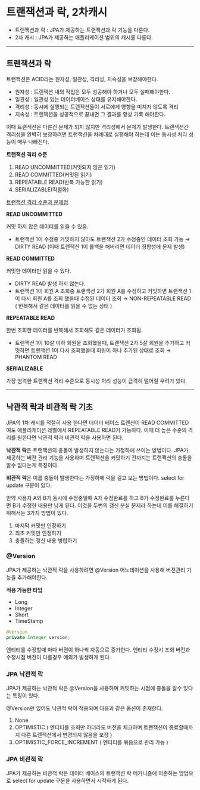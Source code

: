 
# 트랜잭션과 락, 2차캐시

- 트랜잭션과 락 : JPA가 제공하는 트랜잭션과 락 기능을 다룬다.
- 2차 캐시 : JPA가 제공하는 애플리케이션 범위의 캐시를 다룬다.

---

## 트랜잭션과 락

트랜잭션은 ACID라는 원자성, 일관성, 격리성, 지속성을 보장해야한다.

- 원자성 : 트랜잭션 내의 작업은 모두 성공해야 하거나 모두 실패해야한다.
- 일관성 : 일관성 있는 데이터베이스 상태를 유지해야한다.
- 격리성 : 동시에 실행되는 트랜잭션들이 서로에게 영향을 미치지 않도록 격리
- 지속성 : 트랜잭션을 성공적으로 끝내면 그 결과를 항상 기록 해야한다.

이때 트랜잭션은 다른건 문제가 되지 않지만 격리성에서 문제가 발생한다. 트랜잭션간 격리성을 완벽히 보장하려면 트랜잭션을 차례대로 실행해야 하는데 이는 동시성 처리 성능이 매우 나빠진다.

**트랜잭션 격리 수준**

1. READ UNCOMMITTED(커밋되지 않은 읽기)
2. READ COMMITTED(커밋된 읽기)
3. REPEATABLE READ(반복 가능한 읽기)
4. SERIALIZABLE(직렬화)

 

[트랜잭션 격리 수준과 문제점](https://www.notion.so/fa619c1587ec4641b2c917aceb173e82)

**READ UNCOMMITTED** 

커밋 하지 않은 데이터를 읽을 수 있음. 

- 트랜잭션 1이 수정중 커밋하지 않아도 트랜잭션 2가 수정중인 데이터 조회 가능 → DIRTY READ (이때 트랜잭션 1이 롤백을 해버리면 데이터 정합성에 문제 발생)

**READ COMMITTED**

커밋한 데이터만 읽을 수 있다.

- DIRTY READ 발생 하지 않는다.
- 트랜잭션 1이 회원 A 조회중 트랜잭션 2가 회원 A를 수정하고 커밋하면 트랜잭션 1이 다시 회원 A를 조회 했을때 수정된 데이터 조회 →  NON-REPEATABLE READ ( 반복해서 같은 데이터를 읽을 수 없는 상태 )

**REPEATABLE READ**

한번 조회한 데이터를 반복해서 조회해도 같은 데이터가 조회됨.

- 트랜잭션 1이 10살 이하 회원을 조회했을때, 트랜잭션 2가 5살 회원을 추가하고 커밋하면 트랜잭션 1이 다시 조회했을때 회원이 하나 추가된 상태로 조회 → PHANTOM READ

**SERIALIZABLE**

가장 엄격한 트랜잭션 격리 수준으로 동시성 처리 성능이 급격히 떨어질 우려가 있다.

---

## 낙관적 락과 비관적 락 기초

JPA의 1차 캐시를 적절히 사용 한다면 데이터 베이스 트랜션이 READ COMMITTED 여도 애플리케이션 레벨에서 REPEATABLE READ가 가능하다. 이때 더 높은 수준의 격리를 원한다면 낙관적 락과 비관적 락을 사용하면 된다.

**낙관적 락**은 트랜잭션의 충돌이 발생하지 않는다는 가정하에 쓰이는 방법이다. JPA가 제공하는 버젼 관리 기능을 사용하며 트랜잭션을 커밋하기 전까지는 트랜잭션의 충돌을 알수 없다는게 특징이다.

**비관적 락**은 이름 충돌이 발생한다는 가정하에 락을 걸고 보는 방법이다. select for update 구문이 있다.

만약 사용자 A와 B가 동시에 수정중일때 A가 수정완료를 하고 B가 수정완료를 누른다면 B가 수정한 내용만 남게 된다. 이것을 두번의 갱신 분실 문제라 하는데 이를 해결하기 위해서는 3가지 방법이 있다.

1. 마지막 커밋만 인정하기
2. 최초 커밋만 인정하기
3. 충돌하는 갱신 내용 병합하기

### @Version

JPA가 제공하는 낙관적 락을 사용하려면 @Version 어노테이션을 사용해 버젼관리 기능을 추가해야한다.

**적용 가능한 타입**

- Long
- Integer
- Short
- TimeStamp

```java
@Version
private Integer version;
```

엔티티를 수정할때 마다 버젼이 하나씩 자동으로 증가한다. 엔티티 수정시 조회 버전과 수정시점 버전이 다를경우 예외가 발생하게 된다.

### JPA 낙관적 락

JPA가 제공하는 낙관적 락은 @Version을 사용하며 커밋하는 시점에 충돌을 알수 있다는 특징이 있다.

@Version만 있어도 낙관적 락이 적용되며 다음과 같은 옵션이 존재한다.

1. None
2. OPTIMISTIC ( 엔티티를 조회만 하더라도 버전을 체크하며 트랜잭션이 종료할때까지 다른 트랜잭션에서 변경되지 않음을 보장 )
3. OPTIMISTIC_FORCE_INCREMENT ( 엔티티를 묶음으로 관리 가능 )

### JPA 비관적 락

JPA가 제공하는 비관적 락은 데이터 베이스의 트랜잭션 락 메커니즘에 의존하는 방법으로 select for update 구문을 사용하면서 시작하게 된다.